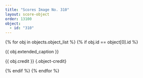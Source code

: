 ```yaml
---
title: "Scores Image No. 310"
layout: score-object
order: 13100
object:
  - id: "310"
---
```


{% for obj in objects.object_list %}
{% if obj.id == object[0].id %}

{{ obj.extended_caption }}

{{ obj.credit }} {.object-credit}

{% endif %}
{% endfor %}
